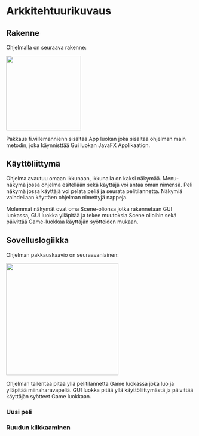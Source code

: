 # Arkkitehtuurikuvaus

## Rakenne

Ohjelmalla on seuraava rakenne:

<img src="https://github.com/Viltska/ot-minesweeper/blob/master/dokumentit/kaaviot/rakenne.jpg" width="200">

Pakkaus fi.villemannienn sisältää App luokan joka sisältää ohjelman main metodin, joka käynnisttää Gui luokan JavaFX Applikaation.

## Käyttöliittymä

Ohjelma avautuu omaan ikkunaan, ikkunalla on kaksi näkymää. Menu-näkymä jossa ohjelma esitellään sekä käyttäjä voi antaa oman nimensä.
Peli näkymä jossa käyttäjä voi pelata peliä ja seurata pelitilannetta. Näkymiä vaihdellaan käyttäen ohjelman nimettyjä nappeja.

Molemmat näkymät ovat oma Scene-olionsa jotka rakennetaan GUI luokassa, GUI luokka ylläpitää ja tekee muutoksia Scene olioihin sekä päivittää Game-luokkaa käyttäjän syötteiden mukaan.

## Sovelluslogiikka

Ohjelman pakkauskaavio on seuraavanlainen: 

<img src="https://github.com/Viltska/ot-minesweeper/blob/master/dokumentit/kaaviot/pakkauskaavio.jpg" width="300">

Ohjelman tallentaa pitää yllä pelitilannetta Game luokassa joka luo ja ylläpitää miinaharavapeliä. GUI luokka pitää yllä käyttöliittymästä ja päivittää käyttäjän syötteet Game luokkaan.

### Uusi peli

### Ruudun klikkaaminen
  
